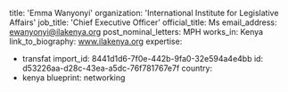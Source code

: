 title: 'Emma Wanyonyi'
organization: 'International Institute for Legislative Affairs'
job_title: 'Chief Executive Officer'
official_title: Ms
email_address: ewanyonyi@ilakenya.org
post_nominal_letters: MPH
works_in: Kenya
link_to_biography: www.ilakenya.org
expertise:
  - transfat
import_id: 8441d1d6-7f0e-442b-9fa0-32e594a4e4bb
id: d53226aa-d28c-43ea-a5dc-76f781767e7f
country:
  - kenya
blueprint: networking
